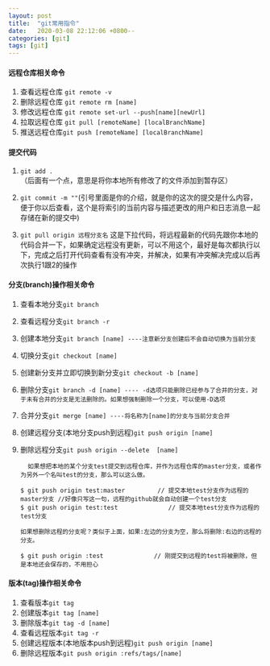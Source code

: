 ```yaml
---
layout: post
title:  "git常用指令"
date:   2020-03-08 22:12:06 +0800--
categories: [git]
tags: [git]  
---
```




#### 远程仓库相关命令

1. 查看远程仓库  `git remote -v`
2. 删除远程仓库 `git remote rm [name]`
3. 修改远程仓库 `git remote set-url --push[name][newUrl]`
4. 拉取远程仓库 `git pull [remoteName] [localBranchName]`
5. 推送远程仓库`git push [remoteName] [localBranchName]`



#### 提交代码

1. `git add .`（后面有一个点，意思是将你本地所有修改了的文件添加到暂存区）

2. `git commit -m ""`(引号里面是你的介绍，就是你的这次的提交是什么内容，便于你以后查看，这个是将索引的当前内容与描述更改的用户和日志消息一起存储在新的提交中)

3. `git pull origin 远程分支名` 这是下拉代码，将远程最新的代码先跟你本地的代码合并一下，如果确定远程没有更新，可以不用这个，最好是每次都执行以下，完成之后打开代码查看有没有冲突，并解决，如果有冲突解决完成以后再次执行1跟2的操作



#### 分支(branch)操作相关命令

1. 查看本地分支`git branch`

2. 查看远程分支`git branch -r`

3. 创建本地分支`git branch [name] ----注意新分支创建后不会自动切换为当前分支`

4. 切换分支`git checkout [name]`

5. 创建新分支并立即切换到新分支`git checkout -b [name]`

6. 删除分支`git branch -d [name] ---- -d选项只能删除已经参与了合并的分支，对于未有合并的分支是无法删除的。如果想强制删除一个分支，可以使用-D选项`

7. 合并分支`git merge [name] ----将名称为[name]的分支与当前分支合并`

8. 创建远程分支(本地分支push到远程)`git push origin [name]`

9. 删除远程分支`git push origin --delete  [name]`

   ```
     如果想把本地的某个分支test提交到远程仓库，并作为远程仓库的master分支，或者作为另外一个名叫test的分支，那么可以这么做。
   
   $ git push origin test:master         // 提交本地test分支作为远程的master分支 //好像只写这一句，远程的github就会自动创建一个test分支
   $ git push origin test:test              // 提交本地test分支作为远程的test分支
   
   如果想删除远程的分支呢？类似于上面，如果:左边的分支为空，那么将删除:右边的远程的分支。
   
   $ git push origin :test              // 刚提交到远程的test将被删除，但是本地还会保存的，不用担心
   ```



#### 版本(tag)操作相关命令

1. 查看版本`git tag`
2. 创建版本`git tag [name]`
3. 删除版本`git tag -d [name]`
4. 查看远程版本`git tag -r`
5. 创建远程版本(本地版本push到远程)`git push origin [name]`
6. 删除远程版本`git push origin :refs/tags/[name]`










